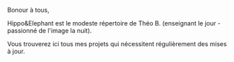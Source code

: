 Bonour à tous,

Hippo&Elephant est le modeste répertoire de Théo B. (enseignant le jour - passionné de l'image la nuit).

Vous trouverez ici tous mes projets qui nécessitent régulièrement des mises à jour.

<!---
HippoAndElephant/HippoAndElephant is a ✨ special ✨ repository because its `README.md` (this file) appears on your GitHub profile.
You can click the Preview link to take a look at your changes.
--->
